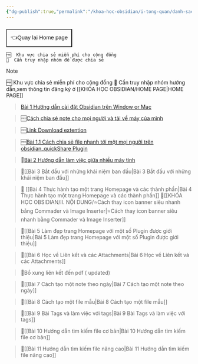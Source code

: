 ```yaml
---
{"dg-publish":true,"permalink":"/khoa-hoc-obsidian/i-tong-quan/danh-sach-bai-hoc-obsidian-co-ban/","dgPassFrontmatter":true,"noteIcon":"1","created":"","updated":""}
---
```




<div style="display: flex; justify-content: left; cursor: pointer;"> <a href="https://khoahocobsidian.com/" target="_blank"> <button style=" font-size: 15px; padding: 10px; height: fit-content; margin-top: 10px; background: var(--text-accent); font-weight: 10; color: var(--text-on-accent); "> 👈Quay lại Home page </button> </a> </div>

```ad-info
🆓  Khu vực chia sẻ miễn phí cho cộng đồng
💎  Cần truy nhập nhóm để được chia sẻ
```

> [!NOTE]
> 🆓  Khu vực chia sẻ miễn phí cho cộng đồng
> 💎  Cần truy nhập nhóm hướng dẫn,xem thông tin đăng ký ở [[KHÓA HỌC OBSIDIAN/HOME PAGE\|HOME PAGE]]

>[Bài 1 Hướng dẫn cài đặt Obsidian trên Window or Mac](https://www.facebook.com/groups/219067851029823/posts/220012227602052/)

>🆓[Cách chia sẻ note cho mọi người và tải về máy của mình](https://www.youtube.com/watch?v=OG3ZutPNDb8&fbclid=IwAR2IDYg-EVx79Cc6QTPT0kgb3NQLztHdf_jVR6k_wXKvA6YmELjnnuLOIwk)

>🆓[Link Download extention](https://chrome.google.com/webstore/detail/markdownload-markdown-web/pcmpcfapbekmbjjkdalcgopdkipoggdi?fbclid=IwAR0NBRCwT2aJmHdVebu6AYvDEfLng_Scv3Fj3siKDdJwj9AvtM1IH6eKFn4)

>🆓[Bài 1.1 Cách chia sẻ file nhanh tới một mọi người trên obsidian_quickShare Plugin](https://www.youtube.com/watch?v=OG3ZutPNDb8&fbclid=IwAR2IDYg-EVx79Cc6QTPT0kgb3NQLztHdf_jVR6k_wXKvA6YmELjnnuLOIwk)

>💎[Bài 2  Hướng dẫn làm việc giữa nhiều máy tính]()

>💎[[Bài 3 Bắt đầu với những khái niệm ban đầu\|Bài 3 Bắt đầu với những khái niệm ban đầu]]

>💎 [[Bài 4 Thực hành tạo một trang Homepage và các thành phần\|Bài 4 Thực hành tạo một trang Homepage và các thành phần]]
>💎[[KHÓA HỌC OBSIDIAN/II. NỘI DUNG/⭐Cách thay icon banner siêu nhanh bằng Commader và Image Inserter\|⭐Cách thay icon banner siêu nhanh bằng Commader và Image Inserter]]

>💎[[Bài 5 Làm đẹp trang Homepage với một số Plugin được giới thiệu\|Bài 5 Làm đẹp trang Homepage với một số Plugin được giới thiệu]]

>💎[[Bài 6 Học về Liên kết và các Attachments\|Bài 6 Học về Liên kết và các Attachments]]

>💎Bổ xung liên kết đến pdf ( updated)

>💎[[Bài 7 Cách tạo một note theo ngày\|Bài 7 Cách tạo một note theo ngày]]

>💎[[Bài 8 Cách tạo một file mẫu\|Bài 8 Cách tạo một file mẫu]]

>💎[[Bài 9 Bài Tags và làm việc với tags\|Bài 9 Bài Tags và làm việc với tags]]

>💎[[Bài 10 Hướng dẫn tìm kiếm file cơ bản\|Bài 10 Hướng dẫn tìm kiếm file cơ bản]]

>💎[[Bài 11 Hướng dẫn tìm kiếm file nâng cao\|Bài 11 Hướng dẫn tìm kiếm file nâng cao]]


